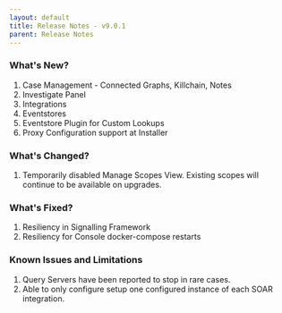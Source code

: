 ```yaml
---
layout: default
title: Release Notes - v9.0.1
parent: Release Notes
---
```


### What's New?
1. Case Management - Connected Graphs, Killchain, Notes
2. Investigate Panel
3. Integrations
4. Eventstores
5. Eventstore Plugin for Custom Lookups
6. Proxy Configuration support at Installer

### What's Changed?
1. Temporarily disabled Manage Scopes View. Existing scopes will continue to be available on upgrades.

### What's Fixed?
1. Resiliency in Signalling Framework
2. Resiliency for Console docker-compose restarts

### Known Issues and Limitations
1. Query Servers have been reported to stop in rare cases.
2. Able to only configure setup one configured instance of each SOAR integration.

